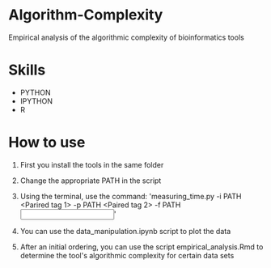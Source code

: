 # Algorithm-Complexity
Empirical analysis of the algorithmic complexity of bioinformatics tools

# Skills
- PYTHON
- IPYTHON
- R

# How to use
1. First you install the tools in the same folder

2. Change the appropriate PATH in the script

3. Using the terminal, use the command: 'measuring_time.py -i PATH <Parired tag 1> -p PATH <Paired tag 2> -f PATH <Input list.txt for FastUniq>'

4. You can use the data_manipulation.ipynb script to plot the data

5. After an initial ordering, you can use the script empirical_analysis.Rmd to determine the tool's algorithmic complexity for certain data sets

